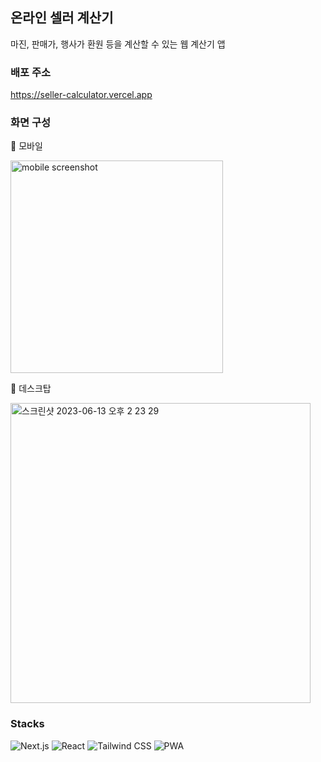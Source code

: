 ## 온라인 셀러 계산기

마진, 판매가, 행사가 환원 등을 계산할 수 있는 웹 계산기 앱

### 배포 주소

https://seller-calculator.vercel.app

### 화면 구성

🔽 모바일

<img width="340" alt="mobile screenshot" src="https://github.com/Ah-ae/seller-calculator/assets/115610668/6403883b-3fff-43b2-b763-e65d5c9e2c1c">

🔽 데스크탑

<img width="480" alt="스크린샷 2023-06-13 오후 2 23 29" src="https://github.com/Ah-ae/seller-calculator/assets/115610668/5cf552cd-ecf8-413c-ac19-6b87be108222">

### Stacks

![Next.js](https://img.shields.io/badge/next.js-000000?style=for-the-badge&logo=next.js&logoColor=white)
![React](https://img.shields.io/badge/React-0088CC?style=for-the-badge&logo=react&logoColor=61DAFB)
![Tailwind CSS](https://img.shields.io/badge/tailwindcss-06B6D4?style=for-the-badge&logo=tailwindcss&logoColor=white)
![PWA](https://img.shields.io/badge/pwa-5A0FC8?style=for-the-badge&logo=pwa&logoColor=white)
